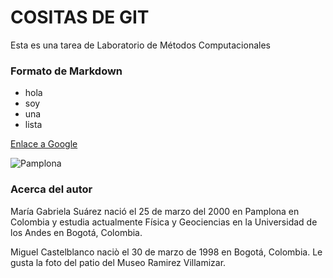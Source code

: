 # COSITAS DE GIT
Esta es una tarea de Laboratorio de Métodos Computacionales

### Formato de Markdown

* hola
* soy 
* una
* lista

[Enlace a Google](https://www.google.com)

![Pamplona](https://img.fotocommunity.com/museo-de-arte-moderno-eduardo-ramrez-villamizar-de-pamplona-colombia-29c63183-4163-4c44-8d49-7b9920e6bf2b.jpg?width=1000)

### Acerca del autor

María Gabriela Suárez nació el 25 de marzo del 2000 en Pamplona en Colombia y estudia actualmente Física y Geociencias en la Universidad de los Andes en Bogotá, Colombia. 

Miguel Castelblanco naciò el 30 de marzo de 1998 en Bogotá, Colombia. Le gusta la foto del patio del Museo Ramirez Villamizar.
